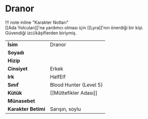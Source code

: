 # Dranor   
  
  
!!! note inline "Karakter Notları"  
	[[Ada Yolcuları]]'na yardımcı olması için [[Lyra]]'nın önerdiği bir kişi. Güvendiği izci/kâşiflerden biriymiş.  
  
  
|  |  |  
|---|---|  
| **İsim** | Dranor |  
| **Soyadı** |  |  
| **Hizip** |  |  
| **Cinsiyet** | Erkek |  
| **Irk** | HalfElf |  
| **Sınıf** | Blood Hunter (Level 5) |  
| **Kütük** | [[Müttefikler Adası]] |  
| **Münasebet** |  |  
| **Karakter Betimi** | Sarışın, soylu |  
